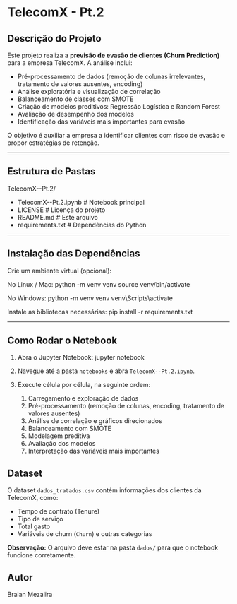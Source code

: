 # TelecomX - Pt.2

## Descrição do Projeto
Este projeto realiza a **previsão de evasão de clientes (Churn Prediction)** para a empresa TelecomX. 
A análise inclui:
- Pré-processamento de dados (remoção de colunas irrelevantes, tratamento de valores ausentes, encoding)
- Análise exploratória e visualização de correlação
- Balanceamento de classes com SMOTE
- Criação de modelos preditivos: Regressão Logística e Random Forest
- Avaliação de desempenho dos modelos
- Identificação das variáveis mais importantes para evasão

O objetivo é auxiliar a empresa a identificar clientes com risco de evasão e propor estratégias de retenção.

---

## Estrutura de Pastas

TelecomX--Pt.2/
- TelecomX--Pt.2.ipynb      # Notebook principal
- LICENSE                      # Licença do projeto
- README.md                     # Este arquivo
- requirements.txt             # Dependências do Python

---

## Instalação das Dependências
Crie um ambiente virtual (opcional):

No Linux / Mac:
python -m venv venv
source venv/bin/activate

No Windows:
python -m venv venv
venv\Scripts\activate

Instale as bibliotecas necessárias:
pip install -r requirements.txt

---

## Como Rodar o Notebook
1. Abra o Jupyter Notebook:
jupyter notebook

2. Navegue até a pasta `notebooks` e abra `TelecomX--Pt.2.ipynb`.

3. Execute célula por célula, na seguinte ordem:
   1. Carregamento e exploração de dados
   2. Pré-processamento (remoção de colunas, encoding, tratamento de valores ausentes)
   3. Análise de correlação e gráficos direcionados
   4. Balanceamento com SMOTE
   5. Modelagem preditiva
   6. Avaliação dos modelos
   7. Interpretação das variáveis mais importantes

## Dataset
O dataset `dados_tratados.csv` contém informações dos clientes da TelecomX, como:
- Tempo de contrato (Tenure)
- Tipo de serviço
- Total gasto
- Variáveis de churn (`Churn`) e outras categorias

**Observação:** O arquivo deve estar na pasta `dados/` para que o notebook funcione corretamente.

## Autor
Braian Mezalira


